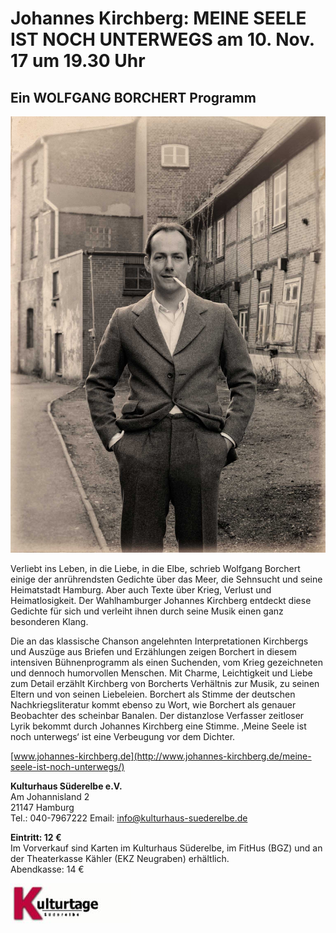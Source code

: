 # Johannes Kirchberg: MEINE SEELE IST NOCH UNTERWEGS am 10. Nov. 17 um 19.30 Uhr

## Ein WOLFGANG BORCHERT Programm


![](/img/Kirchberg-Meine-Seele-Plakatmotiv.jpg)

Verliebt ins Leben, in die Liebe, in die Elbe, schrieb Wolfgang Borchert einige der anrührendsten
Gedichte über das Meer, die Sehnsucht und seine Heimatstadt Hamburg. Aber
auch Texte über Krieg, Verlust und Heimatlosigkeit. Der Wahlhamburger Johannes Kirchberg
entdeckt diese Gedichte für sich und verleiht ihnen durch seine Musik einen ganz
besonderen Klang.

Die an das klassische Chanson angelehnten Interpretationen Kirchbergs und
Auszüge aus Briefen und Erzählungen zeigen Borchert in diesem intensiven Bühnenprogramm
als einen Suchenden, vom Krieg gezeichneten und dennoch humorvollen Menschen.
Mit Charme, Leichtigkeit und Liebe zum Detail erzählt Kirchberg von Borcherts
Verhältnis zur Musik, zu seinen Eltern und von seinen Liebeleien. Borchert als Stimme der
deutschen Nachkriegsliteratur kommt ebenso zu Wort, wie Borchert als genauer Beobachter
des scheinbar Banalen.
Der distanzlose Verfasser zeitloser Lyrik bekommt durch Johannes Kirchberg eine Stimme.
‚Meine Seele ist noch unterwegs‘ ist eine Verbeugung vor dem Dichter.

[www.johannes-kirchberg.de](http://www.johannes-kirchberg.de/meine-seele-ist-noch-unterwegs/)

**Kulturhaus Süderelbe e.V.**  
Am Johannisland 2  
21147 Hamburg  
Tel.: 040-7967222
Email: info@kulturhaus-suederelbe.de  

**Eintritt: 12 €**  
Im Vorverkauf sind Karten im Kulturhaus Süderelbe, im FitHus (BGZ) und
an der Theaterkasse Kähler (EKZ Neugraben) erhältlich.  
Abendkasse: 14 €


![](/img/wsb_192x64_Kulturtage2.jpg)
